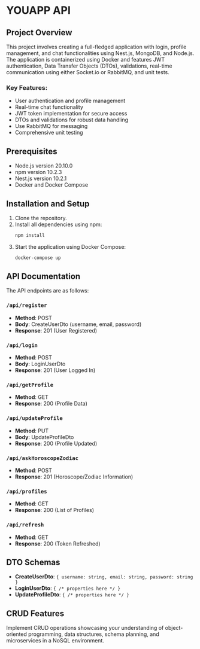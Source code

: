 
# YOUAPP API

## Project Overview
This project involves creating a full-fledged application with login, profile management, and chat functionalities using Nest.js, MongoDB, and Node.js. The application is containerized using Docker and features JWT authentication, Data Transfer Objects (DTOs), validations, real-time communication using either Socket.io or RabbitMQ, and unit tests.

### Key Features:
- User authentication and profile management
- Real-time chat functionality
- JWT token implementation for secure access
- DTOs and validations for robust data handling
- Use RabbitMQ for messaging
- Comprehensive unit testing

## Prerequisites
- Node.js version 20.10.0
- npm version 10.2.3
- Nest.js version 10.2.1
- Docker and Docker Compose

## Installation and Setup
1. Clone the repository.
2. Install all dependencies using npm:
   ```bash
   npm install
   ```
3. Start the application using Docker Compose:
   ```bash
   docker-compose up
   ```

## API Documentation
The API endpoints are as follows:

### `/api/register`
- **Method**: POST
- **Body**: CreateUserDto (username, email, password)
- **Response**: 201 (User Registered)

### `/api/login`
- **Method**: POST
- **Body**: LoginUserDto
- **Response**: 201 (User Logged In)

### `/api/getProfile`
- **Method**: GET
- **Response**: 200 (Profile Data)

### `/api/updateProfile`
- **Method**: PUT
- **Body**: UpdateProfileDto
- **Response**: 200 (Profile Updated)

### `/api/askHoroscopeZodiac`
- **Method**: POST
- **Response**: 201 (Horoscope/Zodiac Information)

### `/api/profiles`
- **Method**: GET
- **Response**: 200 (List of Profiles)

### `/api/refresh`
- **Method**: GET
- **Response**: 200 (Token Refreshed)

## DTO Schemas
- **CreateUserDto**: `{ username: string, email: string, password: string }`
- **LoginUserDto**: `{ /* properties here */ }`
- **UpdateProfileDto**: `{ /* properties here */ }`

## CRUD Features
Implement CRUD operations showcasing your understanding of object-oriented programming, data structures, schema planning, and microservices in a NoSQL environment.

